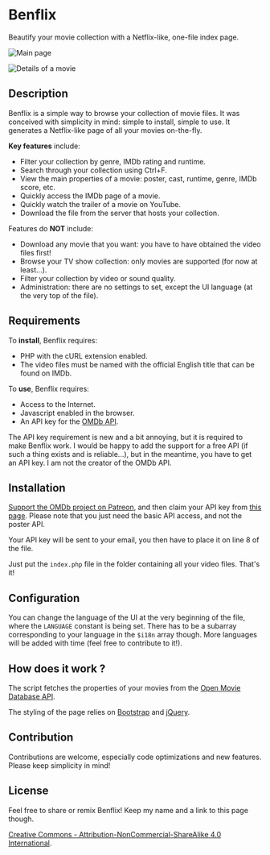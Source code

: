 Benflix
======

Beautify your movie collection with a Netflix-like, one-file index page.

![Main page](https://pbs.twimg.com/media/C6f7qySWUAE89bT.png)

![Details of a movie](https://pbs.twimg.com/media/C6f7qyfWQAE1dmt.png)

Description
-----------

Benflix is a simple way to browse your collection of movie files. It was conceived with simplicity in mind: simple to install, simple to use. It generates a Netflix-like page of all your movies on-the-fly.

**Key features** include:
 - Filter your collection by genre, IMDb rating and runtime.
 - Search through your collection using Ctrl+F.
 - View the main properties of a movie: poster, cast, runtime, genre, IMDb score, etc.
 - Quickly access the IMDb page of a movie.
 - Quickly watch the trailer of a movie on YouTube.
 - Download the file from the server that hosts your collection.

Features do **NOT** include:
 - Download any movie that you want: you have to have obtained the video files first!
 - Browse your TV show collection: only movies are supported (for now at least...).
 - Filter your collection by video or sound quality.
 - Administration: there are no settings to set, except the UI language (at the very top of the file).

Requirements
---------------

To **install**, Benflix requires:
* PHP with the cURL extension enabled.
* The video files must be named with the official English title that can be found on IMDb.

To **use**, Benflix requires:
* Access to the Internet.
* Javascript enabled in the browser.
* An API key for the [OMDb API](http://www.omdbapi.com/).

The API key requirement is new and a bit annoying, but it is required to make Benflix work. I would be happy to add the support for a free API (if such a thing exists and is reliable...), but in the meantime, you have to get an API key. I am not the creator of the OMDb API.

Installation
------------------

[Support the OMDb project on Patreon](https://www.patreon.com/omdb/), and then claim your API key from [this page](http://www.omdbapi.com/apikey.aspx). Please note that you just need the basic API access, and not the poster API.

Your API key will be sent to your email, you then have to place it on line 8 of the file.

Just put the `index.php` file in the folder containing all your video files. That's it!

Configuration
------------------

You can change the language of the UI at the very beginning of the file, where the `LANGUAGE` constant is being set. There has to be a subarray corresponding to your language in the `$i18n` array though. More languages will be added with time (feel free to contribute to it!).

How does it work ?
------------------

The script fetches the properties of your movies from the [Open Movie Database API](http://www.omdbapi.com/).

The styling of the page relies on [Bootstrap](http://getbootstrap.com/) and [jQuery](https://jquery.com/).

Contribution
-------

Contributions are welcome, especially code optimizations and new features. Please keep simplicity in mind!

License
-------

Feel free to share or remix Benflix! Keep my name and a link to this page though.

[Creative Commons - Attribution-NonCommercial-ShareAlike 4.0 International](https://creativecommons.org/licenses/by-nc-sa/4.0/).